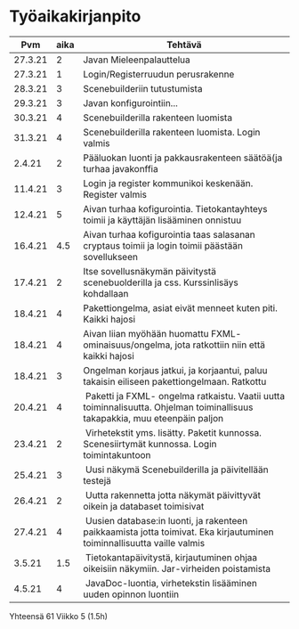 # Työaikakirjanpito

| Pvm |aika  |Tehtävä | 
|--|--|--|
| 27.3.21 | 2 |Javan Mieleenpalauttelua  |
| 27.3.21 | 1 |Login/Registerruudun perusrakenne  |
| 28.3.21 | 3 |Scenebuilderiin tutustumista  |
| 29.3.21 | 3 |Javan konfigurointiin...  |
| 30.3.21 | 4 |Scenebuilderilla rakenteen luomista  |
| 31.3.21 | 4 |Scenebuilderilla rakenteen luomista. Login valmis  |
| 2.4.21 | 2 |Pääluokan luonti ja pakkausrakenteen säätöä(ja turhaa javakonffia  |
| 11.4.21 | 3 |Login ja register kommunikoi keskenään. Register valmis  |
| 12.4.21 | 5 |Aivan turhaa kofigurointia. Tietokantayhteys toimii ja käyttäjän lisääminen onnistuu  |
| 16.4.21 | 4.5 |Aivan turhaa kofigurointia taas salasanan cryptaus toimii ja login toimii päästään sovellukseen  |
| 17.4.21 | 2 | Itse sovellusnäkymän päivitystä scenebuolderilla ja css. Kurssinlisäys kohdallaan |
| 18.4.21| 4| Pakettiongelma, asiat eivät menneet kuten piti. Kaikki hajosi |
|18.4.21 | 4 | Aivan liian myöhään huomattu FXML- ominaisuus/ongelma, jota ratkottiin niin että kaikki hajosi |
|18.4.21 | 3 | Ongelman korjaus jatkui, ja korjaantui, paluu takaisin eiliseen pakettiongelmaan. Ratkottu |
|20.4.21 | 4 | Paketti ja FXML- ongelma ratkaistu. Vaatii uutta toiminnalisuutta. Ohjelman toiminallisuus takapakkia, muu eteenpäin paljon |
|23.4.21 | 2 | Virhetekstit yms. lisätty. Paketit kunnossa. Scenesiirtymät kunnossa. Login toimintakuntoon |
|25.4.21 | 3 | Uusi näkymä Scenebuilderilla ja päivitellään testejä |
|26.4.21 | 2 | Uutta rakennetta jotta näkymät päivittyvät oikein ja databaset toimisivat|
|27.4.21 | 4 | Uusien database:in luonti, ja rakenteen paikkaamista jotta toimivat. Eka kirjautuminen toiminnallisuutta vaille valmis|
|3.5.21| 1.5 | Tietokantapäivitystä, kirjautuminen ohjaa oikeisiin näkymiin. Jar-virheiden poistamista|
|4.5.21| 4 | JavaDoc-luontia, virhetekstin lisääminen uuden opinnon luontiin|
 Yhteensä 61  Viikko 5 (1.5h)

